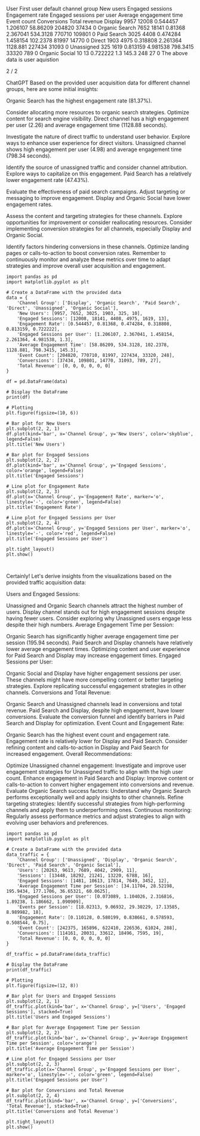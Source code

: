 
User
First user default channel group	New users	Engaged sessions	Engagement rate	Engaged sessions per user	Average engagement time	Event count	Conversions	Total revenue
Display	9957	12008	0.544457	1.206107	58.86209	204820	37434	0
Organic Search	7652	18141	0.81368	2.367041	534.3128	770710	109801	0
Paid Search	3025	4408	0.474284	1.458154	102.2378	81997	14770	0
Direct	1903	4975	0.318808	2.261364	1128.881	227434	31093	0
Unassigned	325	1619	0.813159	4.981538	798.3415	33320	789	0
Organic Social	10	13	0.722222	1.3	145.3	248	27	0
The above data is user aquistion

2 / 2


ChatGPT
Based on the provided user acquisition data for different channel groups, here are some initial insights:

Organic Search has the highest engagement rate (81.37%).

Consider allocating more resources to organic search strategies.
Optimize content for search engine visibility.
Direct channel has a high engagement per user (2.26) and average engagement time (1128.88 seconds).

Investigate the nature of direct traffic to understand user behavior.
Explore ways to enhance user experience for direct visitors.
Unassigned channel shows high engagement per user (4.98) and average engagement time (798.34 seconds).

Identify the source of unassigned traffic and consider channel attribution.
Explore ways to capitalize on this engagement.
Paid Search has a relatively lower engagement rate (47.43%).

Evaluate the effectiveness of paid search campaigns.
Adjust targeting or messaging to improve engagement.
Display and Organic Social have lower engagement rates.

Assess the content and targeting strategies for these channels.
Explore opportunities for improvement or consider reallocating resources.
Consider implementing conversion strategies for all channels, especially Display and Organic Social.

Identify factors hindering conversions in these channels.
Optimize landing pages or calls-to-action to boost conversion rates.
Remember to continuously monitor and analyze these metrics over time to adapt strategies and improve overall user acquisition and engagement.



```
import pandas as pd
import matplotlib.pyplot as plt

# Create a DataFrame with the provided data
data = {
    'Channel Group': ['Display', 'Organic Search', 'Paid Search', 'Direct', 'Unassigned', 'Organic Social'],
    'New Users': [9957, 7652, 3025, 1903, 325, 10],
    'Engaged Sessions': [12008, 18141, 4408, 4975, 1619, 13],
    'Engagement Rate': [0.544457, 0.81368, 0.474284, 0.318808, 0.813159, 0.722222],
    'Engaged Sessions per User': [1.206107, 2.367041, 1.458154, 2.261364, 4.981538, 1.3],
    'Average Engagement Time': [58.86209, 534.3128, 102.2378, 1128.881, 798.3415, 145.3],
    'Event Count': [204820, 770710, 81997, 227434, 33320, 248],
    'Conversions': [37434, 109801, 14770, 31093, 789, 27],
    'Total Revenue': [0, 0, 0, 0, 0, 0]
}

df = pd.DataFrame(data)

# Display the DataFrame
print(df)

# Plotting
plt.figure(figsize=(10, 6))

# Bar plot for New Users
plt.subplot(2, 2, 1)
df.plot(kind='bar', x='Channel Group', y='New Users', color='skyblue', legend=False)
plt.title('New Users')

# Bar plot for Engaged Sessions
plt.subplot(2, 2, 2)
df.plot(kind='bar', x='Channel Group', y='Engaged Sessions', color='orange', legend=False)
plt.title('Engaged Sessions')

# Line plot for Engagement Rate
plt.subplot(2, 2, 3)
df.plot(x='Channel Group', y='Engagement Rate', marker='o', linestyle='-', color='green', legend=False)
plt.title('Engagement Rate')

# Line plot for Engaged Sessions per User
plt.subplot(2, 2, 4)
df.plot(x='Channel Group', y='Engaged Sessions per User', marker='o', linestyle='-', color='red', legend=False)
plt.title('Engaged Sessions per User')

plt.tight_layout()
plt.show()



```
Certainly! Let's derive insights from the visualizations based on the provided traffic acquisition data:

Users and Engaged Sessions:

Unassigned and Organic Search channels attract the highest number of users.
Display channel stands out for high engagement sessions despite having fewer users.
Consider exploring why Unassigned users engage less despite their high numbers.
Average Engagement Time per Session:

Organic Search has significantly higher average engagement time per session (195.94 seconds).
Paid Search and Display channels have relatively lower average engagement times.
Optimizing content and user experience for Paid Search and Display may increase engagement times.
Engaged Sessions per User:

Organic Social and Display have higher engagement sessions per user.
These channels might have more compelling content or better targeting strategies.
Explore replicating successful engagement strategies in other channels.
Conversions and Total Revenue:

Organic Search and Unassigned channels lead in conversions and total revenue.
Paid Search and Display, despite high engagement, have lower conversions.
Evaluate the conversion funnel and identify barriers in Paid Search and Display for optimization.
Event Count and Engagement Rate:

Organic Search has the highest event count and engagement rate.
Engagement rate is relatively lower for Display and Paid Search.
Consider refining content and calls-to-action in Display and Paid Search for increased engagement.
Overall Recommendations:

Optimize Unassigned channel engagement: Investigate and improve user engagement strategies for Unassigned traffic to align with the high user count.
Enhance engagement in Paid Search and Display: Improve content or calls-to-action to convert higher engagement into conversions and revenue.
Evaluate Organic Search success factors: Understand why Organic Search performs exceptionally well and apply insights to other channels.
Refine targeting strategies: Identify successful strategies from high-performing channels and apply them to underperforming ones.
Continuous monitoring: Regularly assess performance metrics and adjust strategies to align with evolving user behaviors and preferences.

```
import pandas as pd
import matplotlib.pyplot as plt

# Create a DataFrame with the provided data
data_traffic = {
    'Channel Group': ['Unassigned', 'Display', 'Organic Search', 'Direct', 'Paid Search', 'Organic Social'],
    'Users': [20263, 9613, 7689, 4042, 2909, 11],
    'Sessions': [13448, 18292, 21241, 13220, 6788, 16],
    'Engaged Sessions': [1481, 10613, 17814, 7649, 3452, 12],
    'Average Engagement Time per Session': [34.11704, 28.52198, 195.9434, 177.1706, 36.65321, 60.0625],
    'Engaged Sessions per User': [0.073089, 1.104026, 2.316816, 1.89238, 1.186662, 1.090909],
    'Events per Session': [18.02313, 9.06932, 29.30229, 17.13585, 8.989982, 18],
    'Engagement Rate': [0.110128, 0.580199, 0.838661, 0.578593, 0.508544, 0.75],
    'Event Count': [242375, 165896, 622410, 226536, 61024, 288],
    'Conversions': [114161, 20031, 33612, 18496, 7595, 19],
    'Total Revenue': [0, 0, 0, 0, 0, 0]
}

df_traffic = pd.DataFrame(data_traffic)

# Display the DataFrame
print(df_traffic)

# Plotting
plt.figure(figsize=(12, 8))

# Bar plot for Users and Engaged Sessions
plt.subplot(2, 2, 1)
df_traffic.plot(kind='bar', x='Channel Group', y=['Users', 'Engaged Sessions'], stacked=True)
plt.title('Users and Engaged Sessions')

# Bar plot for Average Engagement Time per Session
plt.subplot(2, 2, 2)
df_traffic.plot(kind='bar', x='Channel Group', y='Average Engagement Time per Session', color='orange')
plt.title('Average Engagement Time per Session')

# Line plot for Engaged Sessions per User
plt.subplot(2, 2, 3)
df_traffic.plot(x='Channel Group', y='Engaged Sessions per User', marker='o', linestyle='-', color='green', legend=False)
plt.title('Engaged Sessions per User')

# Bar plot for Conversions and Total Revenue
plt.subplot(2, 2, 4)
df_traffic.plot(kind='bar', x='Channel Group', y=['Conversions', 'Total Revenue'], stacked=True)
plt.title('Conversions and Total Revenue')

plt.tight_layout()
plt.show()

```

